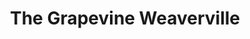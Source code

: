 ---
title: "The Grapevine Weaverville"
url: /weaverville/the-grapevine-weaverville/
shop: clothes
---